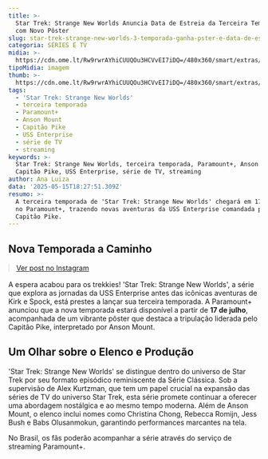 ```yaml
---
title: >-
  Star Trek: Strange New Worlds Anuncia Data de Estreia da Terceira Temporada
  com Novo Pôster
slug: star-trek-strange-new-worlds-3-temporada-ganha-pster-e-data-de-estreia
categoria: SÉRIES E TV
midia: >-
  https://cdn.ome.lt/Rw9rwrAYhiCUUQOu3HCVvEI7iDQ=/480x360/smart/extras/conteudos/STAR_TREK_STRANGE_NEW_WORLDS.webp
tipoMidia: imagem
thumb: >-
  https://cdn.ome.lt/Rw9rwrAYhiCUUQOu3HCVvEI7iDQ=/480x360/smart/extras/conteudos/STAR_TREK_STRANGE_NEW_WORLDS.webp
tags:
  - 'Star Trek: Strange New Worlds'
  - terceira temporada
  - Paramount+
  - Anson Mount
  - Capitão Pike
  - USS Enterprise
  - série de TV
  - streaming
keywords: >-
  Star Trek: Strange New Worlds, terceira temporada, Paramount+, Anson Mount,
  Capitão Pike, USS Enterprise, série de TV, streaming
author: Ana Luiza
data: '2025-05-15T18:27:51.309Z'
resumo: >-
  A terceira temporada de 'Star Trek: Strange New Worlds' chegará em 17 de julho
  no Paramount+, trazendo novas aventuras da USS Enterprise comandada por
  Capitão Pike.
---
```


## Nova Temporada a Caminho

<blockquote class="instagram-media" data-instgrm-permalink="https://www.instagram.com/p/DJrbEnrJUvV/" data-instgrm-version="14" style="width:100%; max-width:540px; margin:1rem auto;"><a href="https://www.instagram.com/p/DJrbEnrJUvV/">Ver post no Instagram</a></blockquote>

A espera acabou para os trekkies! 'Star Trek: Strange New Worlds', a série que explora as jornadas da USS Enterprise antes das icônicas aventuras de Kirk e Spock, está prestes a lançar sua terceira temporada. A Paramount+ anunciou que a nova temporada estará disponível a partir de **17 de julho**, acompanhada de um vibrante pôster que destaca a tripulação liderada pelo Capitão Pike, interpretado por Anson Mount.

## Um Olhar sobre o Elenco e Produção

'Star Trek: Strange New Worlds' se distingue dentro do universo de Star Trek por seu formato episódico reminiscente da Série Clássica. Sob a supervisão de Alex Kurtzman, que tem um papel crucial na expansão das séries de TV do universo Star Trek, esta série promete continuar a oferecer uma abordagem nostálgica e ao mesmo tempo moderna. Além de Anson Mount, o elenco inclui nomes como Christina Chong, Rebecca Romijn, Jess Bush e Babs Olusanmokun, garantindo performances marcantes na tela.

No Brasil, os fãs poderão acompanhar a série através do serviço de streaming Paramount+.
